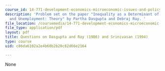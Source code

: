 ```yaml
---
course_id: 14-771-development-economics-microeconomic-issues-and-policy-models-fall-2008
description: 'Problem set on the paper "Inequality as a Determinant of Malnutrition
  and Unemployment: Theory" by Partha Dasgupta and Debraj Ray. '
file_location: /coursemedia/14-771-development-economics-microeconomic-issues-and-policy-models-fall-2008/c86da6102a2e4b60b2b20c82d66e2164_assn1.pdf
file_type: application/pdf
layout: pdf
title: Questions on Dasgupta and Ray (1986) and Srinivasan (1994)
type: course
uid: c86da6102a2e4b60b2b20c82d66e2164

---
```

None